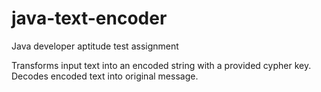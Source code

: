# java-text-encoder
Java developer aptitude test assignment

Transforms input text into an encoded string with a provided cypher key.
Decodes encoded text into original message.